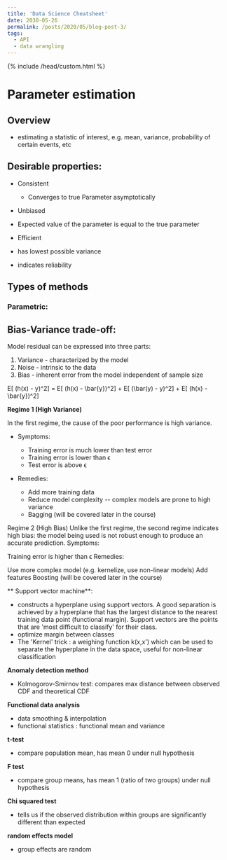 ```yaml
---
title: 'Data Science Cheatsheet'
date: 2030-05-26
permalink: /posts/2020/05/blog-post-3/
tags:
  - API
  - data wrangling
---
```


{% include /head/custom.html %}

# Parameter estimation

## Overview
- estimating a statistic of interest, e.g. mean, variance, probability of certain events, etc

## Desirable properties:

- Consistent
  - Converges to true Parameter asymptotically

- Unbiased
 - Expected value of the parameter is equal to the true parameter

- Efficient
 - has lowest possible variance
 - indicates reliability

## Types of methods

### Parametric:


## Bias-Variance trade-off:

Model residual can be expressed into three parts:

1) Variance - characterized by the model
2) Noise - intrinsic to the data
3) Bias - inherent error from the model independent of sample size

E[ (h(x) - y)^2] = E[ (h(x) - \bar{y})^2] + E[ (\bar(y) - y)^2] + E[ (h(x) - \bar{y})^2]

**Regime 1 (High Variance)**

In the first regime, the cause of the poor performance is high variance.

- Symptoms:

  - Training error is much lower than test error
  - Training error is lower than ϵ
  - Test error is above ϵ

- Remedies:

  - Add more training data
  - Reduce model complexity -- complex models are prone to high variance
  - Bagging (will be covered later in the course)

Regime 2 (High Bias)
Unlike the first regime, the second regime indicates high bias: the model being used is not robust enough to produce an accurate prediction.
Symptoms:

Training error is higher than ϵ
Remedies:

Use more complex model (e.g. kernelize, use non-linear models)
Add features
Boosting (will be covered later in the course)


** Support vector machine**:
- constructs a hyperplane using support vectors. A good separation is achieved by a hyperplane that has the largest distance to the nearest training data point (functional margin). Support vectors are the points that are 'most difficult to classify' for their class.
- optimize margin between classes
- The 'Kernel' trick : a weighing function k(x,x') which can be used to separate the hyperplane in the data space, useful for non-linear classification


**Anomaly detection method**

- Kolmogorov-Smirnov test: compares max distance between observed CDF and theoretical CDF

**Functional data analysis**
- data smoothing & interpolation
- functional statistics : functional mean and variance


**t-test**
- compare population mean, has mean 0 under null hypothesis

**F test**
- compare group means, has mean 1 (ratio of two groups) under null hypothesis

**Chi squared test**
- tells us if the observed distribution within groups are significantly different than expected

**random effects model**
- group effects are random
